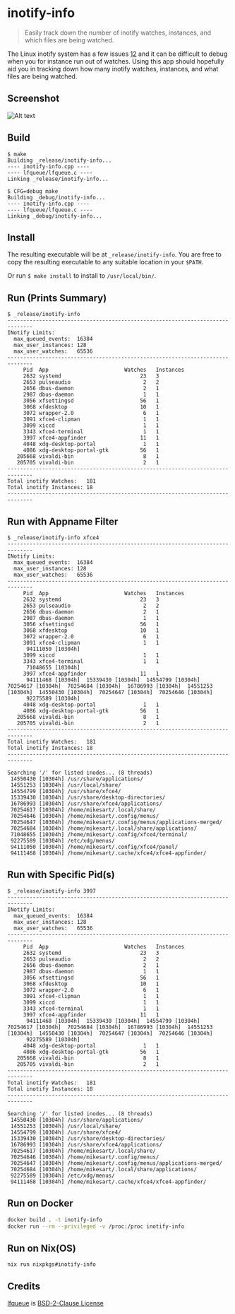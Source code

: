 # inotify-info
> Easily track down the number of inotify watches, instances, and which files are being watched.

The Linux inotify system has a few issues [1][problem1][2][problem2] and it can be difficult to debug when you for instance run out of watches. Using this app should hopefully aid you in tracking down how many inotify watches, instances, and what files are being watched.

## Screenshot
![Alt text](images/inotify-info.png?raw=true "inotify-info")

## Build
```
$ make
Building _release/inotify-info...
---- inotify-info.cpp ----
---- lfqueue/lfqueue.c ----
Linking _release/inotify-info...
```
```
$ CFG=debug make
Building _debug/inotify-info...
---- inotify-info.cpp ----
---- lfqueue/lfqueue.c ----
Linking _debug/inotify-info...
```

## Install
The resulting executable will be at `_release/inotify-info`. You are free to copy the resulting executable to any suitable location in your `$PATH`.

Or run `$ make install` to install to `/usr/local/bin/`.

## Run (Prints Summary)
```
$ _release/inotify-info 
------------------------------------------------------------------------------
INotify Limits:
  max_queued_events:  16384
  max_user_instances: 128
  max_user_watches:   65536
------------------------------------------------------------------------------
     Pid  App                        Watches   Instances
     2632 systemd                         23   3
     2653 pulseaudio                       2   2
     2656 dbus-daemon                      2   1
     2987 dbus-daemon                      1   1
     3056 xfsettingsd                     56   1
     3068 xfdesktop                       10   1
     3072 wrapper-2.0                      6   1
     3091 xfce4-clipman                    1   1
     3099 xiccd                            1   1
     3343 xfce4-terminal                   1   1
     3997 xfce4-appfinder                 11   1
     4048 xdg-desktop-portal               1   1
     4086 xdg-desktop-portal-gtk          56   1
   205668 vivaldi-bin                      8   1
   205705 vivaldi-bin                      2   1
------------------------------------------------------------------------------
Total inotify Watches:   181
Total inotify Instances: 18
------------------------------------------------------------------------------
```

## Run with Appname Filter
```
$ _release/inotify-info xfce4
------------------------------------------------------------------------------
INotify Limits:
  max_queued_events:  16384
  max_user_instances: 128
  max_user_watches:   65536
------------------------------------------------------------------------------
     Pid  App                        Watches   Instances
     2632 systemd                         23   3
     2653 pulseaudio                       2   2
     2656 dbus-daemon                      2   1
     2987 dbus-daemon                      1   1
     3056 xfsettingsd                     56   1
     3068 xfdesktop                       10   1
     3072 wrapper-2.0                      6   1
     3091 xfce4-clipman                    1   1
      94111050 [10304h]
     3099 xiccd                            1   1
     3343 xfce4-terminal                   1   1
      71048655 [10304h]
     3997 xfce4-appfinder                 11   1
      94111468 [10304h]  15339430 [10304h]  14554799 [10304h]  70254617 [10304h]  70254684 [10304h]  16786993 [10304h]  14551253 [10304h]  14550430 [10304h]  70254647 [10304h]  70254646 [10304h]
      92275589 [10304h]
     4048 xdg-desktop-portal               1   1
     4086 xdg-desktop-portal-gtk          56   1
   205668 vivaldi-bin                      8   1
   205705 vivaldi-bin                      2   1
------------------------------------------------------------------------------
Total inotify Watches:   181
Total inotify Instances: 18
------------------------------------------------------------------------------

Searching '/' for listed inodes... (8 threads)
 14550430 [10304h] /usr/share/applications/
 14551253 [10304h] /usr/local/share/
 14554799 [10304h] /usr/share/xfce4/
 15339430 [10304h] /usr/share/desktop-directories/
 16786993 [10304h] /usr/share/xfce4/applications/
 70254617 [10304h] /home/mikesart/.local/share/
 70254646 [10304h] /home/mikesart/.config/menus/
 70254647 [10304h] /home/mikesart/.config/menus/applications-merged/
 70254684 [10304h] /home/mikesart/.local/share/applications/
 71048655 [10304h] /home/mikesart/.config/xfce4/terminal/
 92275589 [10304h] /etc/xdg/menus/
 94111050 [10304h] /home/mikesart/.config/xfce4/panel/
 94111468 [10304h] /home/mikesart/.cache/xfce4/xfce4-appfinder/
```
## Run with Specific Pid(s)
```
$ _release/inotify-info 3997
------------------------------------------------------------------------------
INotify Limits:
  max_queued_events:  16384
  max_user_instances: 128
  max_user_watches:   65536
------------------------------------------------------------------------------
     Pid  App                        Watches   Instances
     2632 systemd                         23   3
     2653 pulseaudio                       2   2
     2656 dbus-daemon                      2   1
     2987 dbus-daemon                      1   1
     3056 xfsettingsd                     56   1
     3068 xfdesktop                       10   1
     3072 wrapper-2.0                      6   1
     3091 xfce4-clipman                    1   1
     3099 xiccd                            1   1
     3343 xfce4-terminal                   1   1
     3997 xfce4-appfinder                 11   1
      94111468 [10304h]  15339430 [10304h]  14554799 [10304h]  70254617 [10304h]  70254684 [10304h]  16786993 [10304h]  14551253 [10304h]  14550430 [10304h]  70254647 [10304h]  70254646 [10304h]
      92275589 [10304h]
     4048 xdg-desktop-portal               1   1
     4086 xdg-desktop-portal-gtk          56   1
   205668 vivaldi-bin                      8   1
   205705 vivaldi-bin                      2   1
------------------------------------------------------------------------------
Total inotify Watches:   181
Total inotify Instances: 18
------------------------------------------------------------------------------

Searching '/' for listed inodes... (8 threads)
 14550430 [10304h] /usr/share/applications/
 14551253 [10304h] /usr/local/share/
 14554799 [10304h] /usr/share/xfce4/
 15339430 [10304h] /usr/share/desktop-directories/
 16786993 [10304h] /usr/share/xfce4/applications/
 70254617 [10304h] /home/mikesart/.local/share/
 70254646 [10304h] /home/mikesart/.config/menus/
 70254647 [10304h] /home/mikesart/.config/menus/applications-merged/
 70254684 [10304h] /home/mikesart/.local/share/applications/
 92275589 [10304h] /etc/xdg/menus/
 94111468 [10304h] /home/mikesart/.cache/xfce4/xfce4-appfinder/
```

## Run on Docker

```sh
docker build . -t inotify-info
docker run --rm --privileged -v /proc:/proc inotify-info
```

## Run on Nix(OS)

```
nix run nixpkgs#inotify-info
```

## Credits

[lfqueue][lfqueue] is [BSD-2-Clause License][bsd]


[problem1]: https://code.visualstudio.com/docs/setup/linux#_visual-studio-code-is-unable-to-watch-for-file-changes-in-this-large-workspace-error-enospc  
[problem2]: https://unix.stackexchange.com/questions/15509/whos-consuming-my-inotify-resources  
[lfqueue]:  https://github.com/Taymindis/lfqueue
[bsd]:      https://github.com/Taymindis/lfqueue/blob/master/LICENSE

